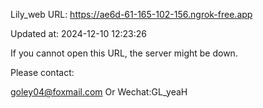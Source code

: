 Lily_web URL: https://ae6d-61-165-102-156.ngrok-free.app

Updated at: 2024-12-10 12:23:26

If you cannot open this URL, the server might be down.

Please contact: 

goley04@foxmail.com Or Wechat:GL_yeaH